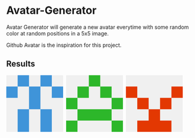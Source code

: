 # Avatar-Generator
Avatar Generator will generate a new avatar everytime with some random color at random positions in a 5x5 image.

Github Avatar is the inspiration for this project.



## Results

<img src="Images/test24.png" height="30%" width="30%">&nbsp; 
<img src="Images/test492.png" height="30%" width="30%">&nbsp; 
<img src="Images/test499.png" height="30%" width="30%">&nbsp; 